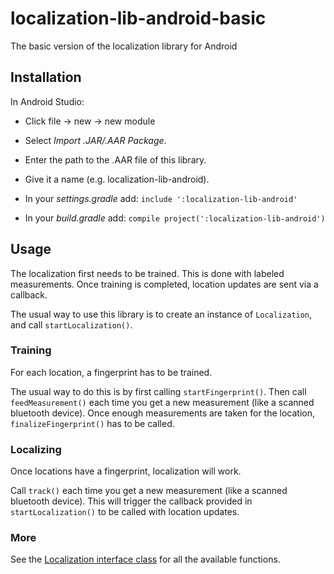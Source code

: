 # localization-lib-android-basic
The basic version of the localization library for Android

## Installation

In Android Studio:

- Click file -> new -> new module
- Select *Import .JAR/.AAR Package*.
- Enter the path to the .AAR file of this library.
- Give it a name (e.g. localization-lib-android).

- In your *settings.gradle* add: `include ':localization-lib-android'`
- In your *build.gradle* add: `compile project(':localization-lib-android')`

## Usage

The localization first needs to be trained. This is done with labeled measurements. Once training is completed, location updates are sent via a callback.

The usual way to use this library is to create an instance of `Localization`, and call `startLocalization()`.

### Training

For each location, a fingerprint has to be trained.

The usual way to do this is by first calling `startFingerprint()`.
Then call `feedMeasurement()` each time you get a new measurement (like a scanned bluetooth device).
Once enough measurements are taken for the location, `finalizeFingerprint()` has to be called.

### Localizing

Once locations have a fingerprint, localization will work.

Call `track()` each time you get a new measurement (like a scanned bluetooth device).
This will trigger the callback provided in 
`startLocalization()` to be called with location updates.

### More

See the [Localization interface class](Localization.java) for all the available functions.